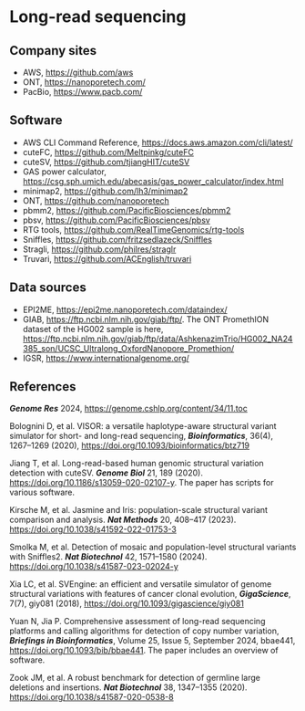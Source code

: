 # Long-read sequencing

## Company sites

- AWS, <https://github.com/aws>
- ONT, <https://nanoporetech.com/>
- PacBio, <https://www.pacb.com/>

## Software

- AWS CLI Command Reference, <https://docs.aws.amazon.com/cli/latest/>
- cuteFC, <https://github.com/Meltpinkg/cuteFC>
- cuteSV, <https://github.com/tjiangHIT/cuteSV>
- GAS power calculator, <https://csg.sph.umich.edu/abecasis/gas_power_calculator/index.html>
- minimap2, <https://github.com/lh3/minimap2>
- ONT, <https://github.com/nanoporetech>
- pbmm2, <https://github.com/PacificBiosciences/pbmm2>
- pbsv, <https://github.com/PacificBiosciences/pbsv>
- RTG tools, <https://github.com/RealTimeGenomics/rtg-tools>
- Sniffles, <https://github.com/fritzsedlazeck/Sniffles>
- Stragli, <https://github.com/philres/straglr>
- Truvari, <https://github.com/ACEnglish/truvari>

## Data sources

- EPI2ME, <https://epi2me.nanoporetech.com/dataindex/>
- GIAB, <https://ftp.ncbi.nlm.nih.gov/giab/ftp/>. The ONT PromethION dataset of the HG002 sample is here,
<https://ftp.ncbi.nlm.nih.gov/giab/ftp/data/AshkenazimTrio/HG002_NA24385_son/UCSC_Ultralong_OxfordNanopore_Promethion/>
- IGSR, <https://www.internationalgenome.org/>

## References

***Genome Res*** 2024, <https://genome.cshlp.org/content/34/11.toc>

Bolognini D, et al. VISOR: a versatile haplotype-aware structural variant simulator for short- and long-read sequencing, ***Bioinformatics***, 36(4), 1267–1269 (2020), <https://doi.org/10.1093/bioinformatics/btz719>

Jiang T, et al. Long-read-based human genomic structural variation detection with cuteSV. ***Genome Biol*** 21, 189 (2020). <https://doi.org/10.1186/s13059-020-02107-y>. The paper has scripts for various software.

Kirsche M, et al. Jasmine and Iris: population-scale structural variant comparison and analysis. ***Nat Methods*** 20, 408–417 (2023). <https://doi.org/10.1038/s41592-022-01753-3>

Smolka M, et al. Detection of mosaic and population-level structural variants with Sniffles2. ***Nat Biotechnol*** 42, 1571–1580 (2024). <https://doi.org/10.1038/s41587-023-02024-y>

Xia LC, et al. SVEngine: an efficient and versatile simulator of genome structural variations with features of cancer clonal evolution, ***GigaScience***, 7(7), giy081 (2018), <https://doi.org/10.1093/gigascience/giy081>

Yuan N, Jia P. Comprehensive assessment of long-read sequencing platforms and calling algorithms for detection of copy number variation, ***Briefings in Bioinformatics***, Volume 25, Issue 5, September 2024, bbae441, <https://doi.org/10.1093/bib/bbae441>. The paper includes an overview of software.

Zook JM, et al. A robust benchmark for detection of germline large deletions and insertions. ***Nat Biotechnol*** 38, 1347–1355 (2020). <https://doi.org/10.1038/s41587-020-0538-8>
